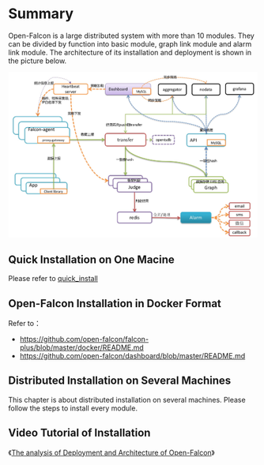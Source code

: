 <!-- toc -->

# Summary

Open-Falcon is a large distributed system with more than 10 modules. They can be divided by function into basic module, graph link module and alarm link module. The architecture of its installation and deployment is shown in the picture below.

![open-falcon architecture](../image/func_intro_1.png)

## Quick Installation on One Macine

Please refer to [quick_install](../quick_install/README.md)

## Open-Falcon Installation in Docker Format

Refer to：
- https://github.com/open-falcon/falcon-plus/blob/master/docker/README.md
- https://github.com/open-falcon/dashboard/blob/master/README.md

## Distributed Installation on Several Machines

This chapter is about distributed installation on several machines. Please follow the steps to install every module. 

## Video Tutorial of Installation

《[The analysis of Deployment and Architecture of Open-Falcon](http://www.jikexueyuan.com/course/1651.html)》

